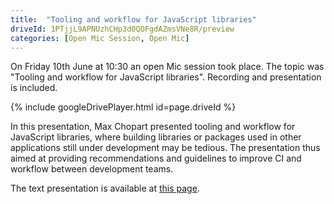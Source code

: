 ```yaml
---
title:  "Tooling and workflow for JavaScript libraries"
driveId: 1PTjjL9APNUzhCHp3d0QOFgdAZmsVNe8R/preview
categories: [Open Mic Session, Open Mic]
---
```


On Friday 10th June at 10:30 an open Mic session took place. The topic was \"Tooling and workflow for JavaScript libraries\". Recording and presentation is included.

{% include googleDrivePlayer.html id=page.driveId %}

In this presentation, Max Chopart presented tooling and workflow for JavaScript libraries, where building libraries or packages used in other applications still under development may be tedious. The presentation thus aimed at providing recommendations and guidelines to improve CI and workflow between development teams.

The text presentation is available at [this page](https://documentcloud.adobe.com/gsuiteintegration/index.html?state=%7B%22ids%22%3A%5B%221JxvTRhME_5Ecprk_qcegegYUoU49yGN9%22%5D%2C%22action%22%3A%22open%22%2C%22userId%22%3A%22100616406588850202743%22%2C%22resourceKeys%22%3A%7B%7D%7D).
